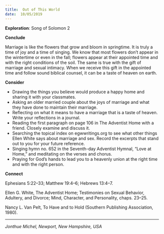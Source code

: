 ```yaml
---
title:  Out of This World
date:  10/05/2019
---
```


**Exploration**: Song of Solomon 2

**Conclude**

Marriage is like the flowers that grow and bloom in springtime. It is truly a time of joy and a time of singing. We know that most flowers don’t appear in the wintertime or even in the fall; flowers appear at their appointed time and with the right conditions of the soil. The same is true with the gift of marriage and sexual intimacy. When we receive this gift in the appointed time and follow sound biblical counsel, it can be a taste of heaven on earth.

**Consider**

- Drawing the things you believe would produce a happy home and sharing it with your classmates.
- Asking an older married couple about the joys of marriage and what they have done to maintain their marriage.
- Reflecting on what it means to have a marriage that is a taste of heaven. Write your reflections in a journal.
- Reading the first paragraph on page 106 in The Adventist Home with a friend. Closely examine and discuss it.
- Searching the topical index on egwwritings.org to see what other things Ellen White says about marriage and sex. Record the excerpts that stand out to you for your future reference.
- Singing hymn no. 652 in the Seventh-day Adventist Hymnal, “Love at Home,” and meditating on the verses and chorus.
- Praying for God’s hands to lead you to a heavenly union at the right time and with the right person.


**Connect**

Ephesians 5:22–33; Matthew 19:4–6; Hebrews 13:4–7.

Ellen G. White, The Adventist Home; Testimonies on Sexual Behavior, Adultery, and Divorce; Mind, Character, and Personality, chaps. 23–25.

Nancy L. Van Pelt, To Have and to Hold (Southern Publishing Association, 1980).

---

_Jonthue Michel, Newport, New Hampshire, USA_